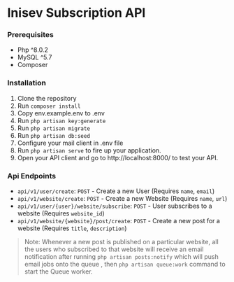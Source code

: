 # Inisev Subscription API

### Prerequisites
- Php ^8.0.2
- MySQL ^5.7
- Composer


### Installation
1. Clone the repository
2. Run `composer install`
3. Copy env.example.env to .env
4. Run `php artisan key:generate`
5. Run `php artisan migrate`
6. Run `php artisan db:seed`
7. Configure your mail client in .env file
8. Run `php artisan serve` to fire up your application.
9. Open your API client and go to http://localhost:8000/ to test your API.

### Api Endpoints
- `api/v1/user/create`: `POST` - Create a new User (Requires `name`, `email`)
- `api/v1/website/create`: `POST` - Create a new Website (Requires `name`, `url`)
- `api/v1/user/{user}/website/subscribe`: `POST` - User subscribes to a website (Requires `website_id`)
- `api/v1/website/{website}/post/create`: `POST` - Create a new post for a website (Requires `title`, `description`)

> Note: Whenever a new post is published on a particular website, 
> all the users who subscribed to that website will receive an email notification after running
> `php artisan posts:notify` which will push email jobs onto the queue , then `php artisan queue:work` command to start 
> the Queue worker.
